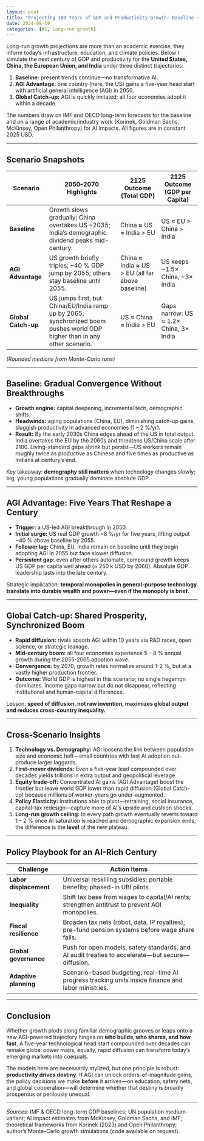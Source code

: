 ```yaml
---
layout: post
title: "Projecting 100 Years of GDP and Productivity Growth: Baseline vs. AI-Driven Futures"
date: 2024-08-19
categories: [AI, Long-run growth]
---
```


Long-run growth projections are more than an academic exercise; they inform today’s infrastructure, education, and climate policies. Below I simulate the next century of GDP and productivity for the **United States, China, the European Union, and India** under three distinct trajectories:

1. **Baseline:** present trends continue—no transformative AI.
2. **AGI Advantage:** one country (here, the US) gains a five-year head start with artificial general intelligence (AGI) in 2050.
3. **Global Catch-up:** AGI is quickly imitated; all four economies adopt it within a decade.

The numbers draw on IMF and OECD long-term forecasts for the baseline and on a range of academic/industry work (Korinek, Goldman Sachs, McKinsey, Open Philanthropy) for AI impacts. All figures are in constant 2025 USD.

---

## Scenario Snapshots

| Scenario | 2050–2070 Highlights | 2125 Outcome (Total GDP) | 2125 Outcome (GDP per Capita) |
|----------|----------------------|--------------------------|-------------------------------|
| **Baseline** | Growth slows gradually; China overtakes US ~2035; India’s demographic dividend peaks mid-century. | China ≈ US ≈ India > EU | US ≈ EU > China > India |
| **AGI Advantage** | US growth briefly triples; ~40 % GDP jump by 2055; others stay baseline until 2055. | China ≈ India ≈ US > EU (all far above baseline) | US keeps ~1.5× China, ~3× India |
| **Global Catch-up** | US jumps first, but China/EU/India ramp up by 2065; synchronized boom pushes world GDP higher than in any other scenario. | US ≈ China ≈ India > EU | Gaps narrow: US ≈ 1.2× China, 3× India |

*(Rounded medians from Monte-Carlo runs)*

---

## Baseline: Gradual Convergence Without Breakthroughs

* **Growth engine:** capital deepening, incremental tech, demographic shifts.  
* **Headwinds:** aging populations (China, EU), diminishing catch-up gains, sluggish productivity in advanced economies (1 – 2 %/yr).  
* **Result:** By the early 2030s China edges ahead of the US in total output. India overtakes the EU by the 2060s and threatens US/China scale after 2100. Living-standard gaps shrink but persist—US workers remain roughly twice as productive as Chinese and five times as productive as Indians at century’s end.

Key takeaway: **demography still matters** when technology changes slowly; big, young populations gradually dominate absolute GDP.

---

## AGI Advantage: Five Years That Reshape a Century

* **Trigger:** a US-led AGI breakthrough in 2050.  
* **Initial surge:** US real GDP growth ~8 %/yr for five years, lifting output ~40 % above baseline by 2055.  
* **Follower lag:** China, EU, India remain on baseline until they begin adopting AGI in 2055 but face slower diffusion.  
* **Persistent gap:** even after others automate, compound growth keeps US GDP per capita well ahead (≈ 250 k USD by 2060). Absolute GDP leadership lasts into the late century.

Strategic implication: **temporal monopolies in general-purpose technology translate into durable wealth and power—even if the monopoly is brief.**

---

## Global Catch-up: Shared Prosperity, Synchronized Boom

* **Rapid diffusion:** rivals absorb AGI within 10 years via R&D races, open science, or strategic leakage.  
* **Mid-century boom:** all four economies experience 5 – 8 % annual growth during the 2055-2065 adoption wave.  
* **Convergence:** by 2070, growth rates normalize around 1-2 %, but at a vastly higher production frontier.  
* **Outcome:** World GDP is highest in this scenario; no single hegemon dominates. Income gaps narrow but do not disappear, reflecting institutional and human-capital differences.

Lesson: **speed of diffusion, not raw invention, maximizes global output and reduces cross-country inequality.**

---

## Cross-Scenario Insights

1. **Technology vs. Demography:** AGI loosens the link between population size and economic heft—small countries with fast AI adoption out-produce larger laggards.  
2. **First-mover dividends:** Even a five-year lead compounded over decades yields trillions in extra output and geopolitical leverage.  
3. **Equity trade-off:** Concentrated AI gains (AGI Advantage) boost the frontier but leave world GDP lower than rapid diffusion (Global Catch-up) because millions of worker-years go under-augmented.  
4. **Policy Elasticity:** Institutions able to pivot—retraining, social insurance, capital-tax redesign—capture more of AI’s upside and cushion shocks.  
5. **Long-run growth ceiling:** In every path growth eventually reverts toward 1 – 2 % once AI saturation is reached and demographic expansion ends; the difference is the **level** of the new plateau.

---

## Policy Playbook for an AI-Rich Century

| Challenge | Action Items |
|-----------|--------------|
| **Labor displacement** | Universal reskilling subsidies; portable benefits; phased-in UBI pilots. |
| **Inequality** | Shift tax base from wages to capital/AI rents; strengthen antitrust to prevent AGI monopolies. |
| **Fiscal resilience** | Broaden tax nets (robot, data, IP royalties); pre-fund pension systems before wage share falls. |
| **Global governance** | Push for open models, safety standards, and AI audit treaties to accelerate—but secure—diffusion. |
| **Adaptive planning** | Scenario-based budgeting; real-time AI progress tracking units inside finance and labor ministries. |

---

## Conclusion

Whether growth plods along familiar demographic grooves or leaps onto a new AGI-powered trajectory hinges on **who builds, who shares, and how fast**. A five-year technological head start compounded over decades can remake global power maps; equally, rapid diffusion can transform today’s emerging markets into coequals.

The models here are necessarily stylized, but one principle is robust: **productivity drives destiny**. If AGI can unlock orders-of-magnitude gains, the policy decisions we make **before** it arrives—on education, safety nets, and global cooperation—will determine whether that destiny is broadly prosperous or perilously unequal.

---

*Sources:* IMF & OECD long-term GDP baselines; UN population medium-variant; AI impact estimates from McKinsey, Goldman Sachs, and IMF; theoretical frameworks from Korinek (2023) and Open Philanthropy; author’s Monte-Carlo growth simulations (code available on request).
